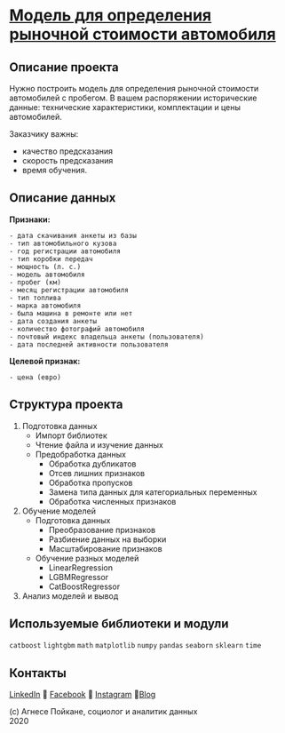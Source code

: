 # [Модель для определения рыночной стоимости автомобиля](https://nbviewer.jupyter.org/github/agnesepoikane/Practicum-by-Yandex-Data-Scientist/blob/main/06_numerical_methods/06_project.ipynb)


## Описание проекта

Нужно построить модель для определения рыночной стоимости автомобилей с пробегом. В вашем распоряжении исторические данные: технические характеристики, комплектации и цены автомобилей.

Заказчику важны:

- качество предсказания
- скорость предсказания
- время обучения.


## Описание данных

**Признаки:**

	- дата скачивания анкеты из базы
	- тип автомобильного кузова
	- год регистрации автомобиля
	- тип коробки передач
	- мощность (л. с.)
	- модель автомобиля
	- пробег (км)
	- месяц регистрации автомобиля
	- тип топлива
	- марка автомобиля
	- была машина в ремонте или нет
	- дата создания анкеты
	- количество фотографий автомобиля
	- почтовый индекс владельца анкеты (пользователя)
	- дата последней активности пользователя

**Целевой признак:**

	- цена (евро)

## Структура проекта

1. Подготовка данных
	- Импорт библиотек
	- Чтение файла и изучение данных
	- Предобработка данных
		- Обработка дубликатов
		- Отсев лишних признаков
		- Обработка пропусков
		- Замена типа данных для категориальных переменных
		- Обработка численных признаков
2. Обучение моделей
	- Подготовка данных
		- Преобразование признаков
		- Разбиение данных на выборки
		- Масштабирование признаков
	- Обучение разных моделей
		- LinearRegression
		- LGBMRegressor
		- CatBoostRegressor
3. Анализ моделей и вывод

## Используемые библиотеки и модули
`catboost` `lightgbm` `math` `matplotlib` `numpy` `pandas` `seaborn` `sklearn` `time`

## Контакты

[LinkedIn](https://www.linkedin.com/in/agnese-poikane/) 
:small_blue_diamond: [Facebook](https://www.facebook.com/agnese.poikane/)
:small_blue_diamond: [Instagram](https://www.instagram.com/poikaneagnese/)
:small_blue_diamond:[Blog](https://blog.agnesepoikane.com/)

(c) Агнесе Пойкане, cоциолог и аналитик данных
<br>2020


